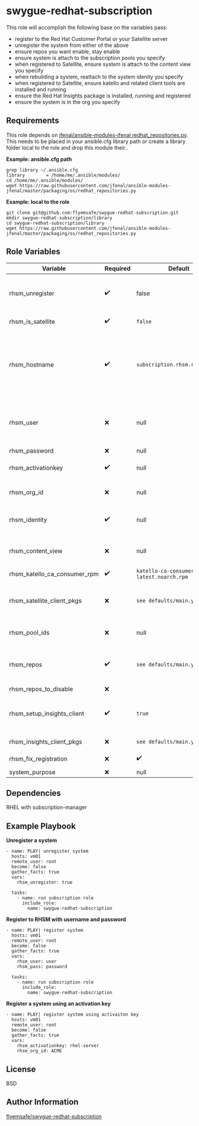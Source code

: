 swygue-redhat-subscription
==========================

This role will accomplish the following base on the variables pass:

 - register to the Red Hat Customer Portal or your Satellite server
 - unregister the system from either of the above
 - ensure repos you want enable, stay enable
 - ensure system is attach to the subscription pools you specify
 - when registered to Satellite, ensure system is attach to the content view you specify
 - when rebuilding a system, reattach to the system idenity you specify
 - when registered to Satellite, ensure katello and related client tools are installed and running
 - ensure the Red Hat Insights package is installed, running and registered
 - ensure the system is in the org you specify

Requirements
------------

This role depends on [jfenal/ansible-modules-jfenal redhat_repositories.py](https://raw.githubusercontent.com/jfenal/ansible-modules-jfenal/master/packaging/os/redhat_repositories.py). This needs to be placed in your ansible.cfg library path or create a library folder local to the role and drop this module their..

**Example: ansible.cfg path**
```
grep library ~/.ansible.cfg
library        = /home/me/.ansible/modules/
cd /home/me/.ansible/modules/
wget https://raw.githubusercontent.com/jfenal/ansible-modules-jfenal/master/packaging/os/redhat_repositories.py
```
**Example: local to the role**
```
git clone git@github.com:flyemsafe/swygue-redhat-subscription.git
mkdir swygue-redhat-subscription/library
cd swygue-redhat-subscription/library
wget https://raw.githubusercontent.com/jfenal/ansible-modules-jfenal/master/packaging/os/redhat_repositories.py
```


Role Variables
--------------
| Variable        | Required | Default  | Description                                                                                                                                                                                                                                     |
| --------------- | -------- | -------- | ----------------------------------------------------------------------------------------------------------------------------------------------------------------------------------------------------------------------------------------------- |
|rhsm_unregister     |:heavy_check_mark: |false |Force a system to unregister if it's already registered. Also will cause a system not to be registered.|
|rhsm_is_satellite   |:heavy_check_mark: |```false```|Set to true to register system to satellite server|
|rhsm_hostname |:heavy_check_mark: |```subscription.rhsm.redhat.com```|This should be your Satellite server if you are using that instead of RHSM. check_rhsm_hostname.yml will force the system to re-register if this does not match what's in /etc/rhsm/rhsm.conf|
|rhsm_user|:x:|null|User name for Satellite or RHSM. This is use to register systems when not using activation keys or when using existing idenitiy|
|rhsm_password|:x:|null|Password for rhsm_user|
|rhsm_activationkey|:heavy_check_mark: |null|this will cause the system to register using an activation key|
|rhsm_org_id|:x:|null|This is required when using activation keys to register a system.|
|rhsm_identity|:heavy_check_mark: |null|register system using the system identity returned by ```subscription-manager identity``` |
|rhsm_content_view|:x:|null|set the content view to force system to re-register system when content view does not match|
|rhsm_katello_ca_consumer_rpm|:heavy_check_mark: |```katello-ca-consumer-latest.noarch.rpm```|Satellite katello RPM|
|rhsm_satellite_client_pkgs|:x:|```see defaults/main.yml``` |Only the katello-agent is required for best experince with Satellite. Required when setting up Satellite server.|
|rhsm_pool_ids|:x:|null|"Refer to the ansible docs for redhat_subscription. When set| this will ensure a registered system is attach to the pools specifiied."|
|rhsm_repos|:heavy_check_mark: |```see defaults/main.yml``` |List all the repo id's the system should be subscribe to. This will remove all existing repos not in this list.|
|rhsm_repos_to_disable|:x:|| |
|rhsm_setup_insights_client|:heavy_check_mark: |```true```|Installs and setup the insights client. You should be using the offcial [role](https://github.com/RedHatInsights/insights-client-role) for more configuration options.|
|rhsm_insights_client_pkgs|:x:|```see defaults/main.yml```|Required when setting insights|
|rhsm_fix_registration|:x:|:heavy_check_mark:|Set this to force a re-registration of the system|
|system_purpose|:x:|null|Sets the system purpose|



Dependencies
------------

RHEL with subscription-manager

Example Playbook
----------------

**Unregister a system**
```
- name: PLAY| unregister system
  hosts: vm01
  remote_user: root
  become: false
  gather_facts: true
  vars:
    rhsm_unregister: true

  tasks:
    - name: run subscription role
      include_role:
        name: swygue-redhat-subscription
```

**Register to RHSM with username and password**
```
- name: PLAY| register system
  hosts: vm01
  remote_user: root
  become: false
  gather_facts: true
  vars:
    rhsm_user: user
    rhsm_pass: password

  tasks:
    - name: run subscription role
      include_role:
        name: swygue-redhat-subscription
```

**Register a system using an activation key**

```
- name: PLAY| register system using activaiton key
  hosts: vm01
  remote_user: root
  become: false
  gather_facts: true
  vars:
    rhsm_activationkey: rhel-server
    rhsm_org_id: ACME
```

License
-------

BSD

Author Information
------------------
[flyemsafe/swygue-redhat-subscription](https://github.com/flyemsafe/swygue-redhat-subscription)
